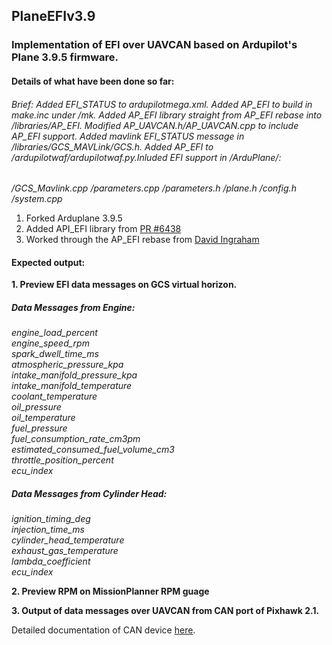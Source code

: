## PlaneEFIv3.9

### Implementation of EFI over UAVCAN based on Ardupilot's Plane 3.9.5 firmware.

#### Details of what have been done so far:

###### *Brief: Added EFI_STATUS to ardupilotmega.xml. Added AP_EFI to build in make.inc under /mk. Added AP_EFI library straight from AP_EFI rebase into /libraries/AP_EFI. Modified AP_UAVCAN.h/AP_UAVCAN.cpp to include AP_EFI support. Added mavlink EFI_STATUS message in /libraries/GCS_MAVLink/GCS.h. Added AP_EFI to /ardupilotwaf/ardupilotwaf.py.Inluded EFI support in /ArduPlane/:*

*/GCS_Mavlink.cpp*
*/parameters.cpp*
*/parameters.h*
*/plane.h*
*/config.h*
*/system.cpp*

1. Forked Arduplane 3.9.5
2. Added API_EFI library from [PR #6438](https://github.com/ArduPilot/ardupilot/pull/6438)
3. Worked through the AP_EFI rebase from [David Ingraham](https://github.com/DavidIngraham/ardupilot/tree/AP_EFI_Plane_385b2)

#### Expected output:

**1. Preview EFI data messages on GCS virtual horizon.**

##### Data Messages from Engine:
*engine_load_percent                   
engine_speed_rpm                       
spark_dwell_time_ms                 
atmospheric_pressure_kpa               
intake_manifold_pressure_kpa         
intake_manifold_temperature         
coolant_temperature                 
oil_pressure                               
oil_temperature                    
fuel_pressure                        
fuel_consumption_rate_cm3pm                               
estimated_consumed_fuel_volume_cm3      
throttle_position_percent                     
ecu_index*
        
##### Data Messages from Cylinder Head:
*ignition_timing_deg        
injection_time_ms         
cylinder_head_temperature   
exhaust_gas_temperature     
lambda_coefficient         
ecu_index*
        
**2. Preview RPM on MissionPlanner RPM guage**

**3. Output of data messages over UAVCAN from CAN port of Pixhawk 2.1.**

Detailed documentation of CAN device [here](https://www.ecotrons.com/files/Ecotrons%20UAVCAN%20Protocol.pdf).
